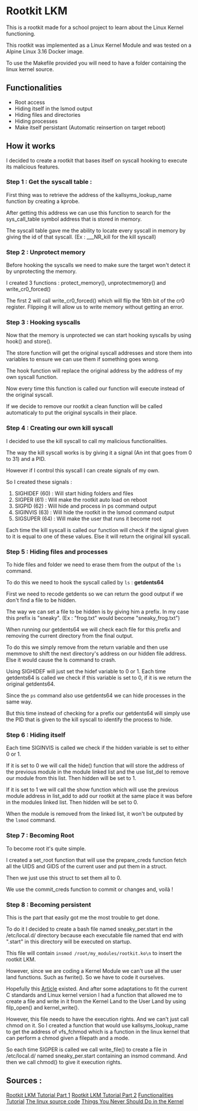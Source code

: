 # Rootkit LKM

This is a rootkit made for a school project to learn about the Linux Kernel functioning.

This rootkit was implemented as a Linux Kernel Module and was tested on a Alpine Linux 3.16 Docker image.

To use the Makefile provided you will need to have a folder containing the linux kernel source.
## Functionalities

- Root access
- Hiding itself in the lsmod output
- Hiding files and directories
- Hiding processes
- Make itself persistant (Automatic reinsertion on target reboot)

## How it works 

I decided to create a rootkit that bases itself on syscall hooking to execute its malicious features.

### Step 1 : Get the syscall table :

First thing was to retrieve the address of the kallsyms_lookup_name function by creating a kprobe. 

After getting this address we can use this function to search for the sys_call_table symbol address that is stored in memory. 

The syscall table gave me the ability to locate every syscall in memory by giving the id of that syscall. (Ex : \__\_NR_kill for the kill syscall)

### Step 2 : Unprotect memory

Before hooking the syscalls we need to make sure the target won't detect it by unprotecting the memory.

I created 3 functions : protect_memory(), unprotectmemory() and write_cr0_forced()

The first 2 will call write_cr0_forced() which will flip the 16th bit of the cr0 register. Flipping it will allow us to write memory without getting an error. 

### Step 3 : Hooking syscalls

Now that the memory is unprotected we can start hooking syscalls by using hook() and store().

The store function will get the original syscall addresses and store them into variables to ensure we can use them if something goes wrong.

The hook function will replace the original address by the address of my own syscall function.

Now every time this function is called our function will execute instead of the original syscall.

If we decide to remove our rootkit a clean function will be called automaticaly to put the original syscalls in their place.

### Step 4 : Creating our own kill syscall

I decided to use the kill syscall to call my malicious functionalities.

The way the kill syscall works is by giving it a signal (An int that goes from 0 to 31) and a PID.

However if I control this syscall I can create signals of my own. 

So I created these signals : 

1. SIGHIDEF (60) : Will start hiding folders and files
2. SIGPER (61) : Will make the rootkit auto load on reboot
3. SIGPID (62) : Will hide and process in ps command output
4. SIGINVIS (63) : Will hide the rootkit in the lsmod command output
5. SIGSUPER (64) : Will make the user that runs it become root

Each time the kill syscall is called our function will check if the signal given to it is equal to one of these values. Else it will return the original kill syscall.

### Step 5 : Hiding files and processes

To hide files and folder we need to erase them from the output of the `ls` command.

To do this we need to hook the syscall called by `ls` : **getdents64**

First we need to recode getdents so we can return the good output if we don't find a file to be hidden.

The way we can set a file to be hidden is by giving him a prefix. In my case this prefix is "sneaky". (Ex : "frog.txt" would become "sneaky_frog.txt")

When running our getdents64 we will check each file for this prefix and removing the current directory from the final output. 

To do this we simply remove from the return variable and then use memmove to shift the next directory's address on our hidden file address. Else it would cause the ls command to crash.

Using SIGHIDEF will just set the hidef variable to 0 or 1. Each time getdents64 is called we check if this variable is set to 0, if it is we return the original getdents64.

Since the `ps` command also use getdents64 we can hide processes in the same way. 

But this time instead of checking for a prefix our getdents64 will simply use the PID that is given to the kill syscall to identify the process to hide.

### Step 6 : Hiding itself

Each time SIGINVIS is called we check if the hidden variable is set to either 0 or 1. 

If it is set to 0 we will call the hide() function that will store the address of the previous module in the module linked list and the use list_del to remove our module from this list. Then hidden will be set to 1. 

If it is set to 1 we will call the show function which will use the previous module address in list_add to add our rootkit at the same place it was before in the modules linked list. Then hidden will be set to 0.

When the module is removed from the linked list, it won't be outputed by the `lsmod` command.

### Step 7 : Becoming Root

To become root it's quite simple. 

I created a set_root function that will use the prepare_creds function fetch all the UIDS and GIDS of the current user and put them in a struct. 

Then we just use this struct to set them all to 0. 

We use the commit_creds function to commit or changes and, voilà !

### Step 8 : Becoming persistent

This is the part that easily got me the most trouble to get done.

To do it I decided to create a bash file named sneaky_per.start in the /etc/local.d/ directory because each executable file named that end with ".start" in this directory will be executed on startup.

This file will contain `insmod /root/my_modules/rootkit.ko\n` to insert the rootkit LKM. 

However, since we are coding a Kernel Module we can't use all the user land functions. Such as fwrite(). So we have to code it ourselves. 

Hopefully this [Article](https://www.linuxjournal.com/article/8110) existed. And after some adaptations to fit the current C standards and Linux kernel version I had a function that allowed me to create a file and write in it from the Kernel Land to the User Land by using filp_open() and kernel_write(). 

However, this file needs to have the execution rights. And we can't just call chmod on it. So I created a function that would use kallsyms_lookup_name to get the address of vfs_fchmod which is a function in the  linux kernel that can perform a chmod given a filepath and a mode.

So each time SIGPER is called we call write_file() to create a file in /etc/local.d/ named sneaky_per.start containing an insmod command. And then we call chmod() to give it execution rights. 

## Sources :

[Rootkit LKM Tutorial Part 1](https://www.youtube.com/watch?v=hsk450he7nI)
[Rootkit LKM Tutorial Part 2](https://www.youtube.com/watch?v=jw9kuN1lhiw)
[Functionalities Tutorial](https://xcellerator.github.io/tags/rootkit/)
[The linux source code](https://elixir.bootlin.com/linux/v6.7.6/source)
[Things You Never Should Do in the Kernel](https://www.linuxjournal.com/article/8110)
